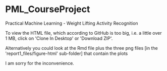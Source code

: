 # PML_CourseProject
Practical Machine Learning - Weight Lifting Activity Recognition

To view the HTML file, which according to GitHub is too big, i.e. a little over 1 MB, click on 'Clone In Desktop' or 'Download ZIP'.

Alternatively you could look at the Rmd file plus the three png files [in the 'report1_files/figure-html' sub-folder] that contain the plots

I am sorry for the inconvenience.

